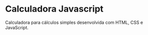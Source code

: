# Calculadora Javascript
 Calculadora para cálculos simples desenvolvida com HTML, CSS e JavaScript.
